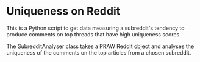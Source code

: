 # Uniqueness on Reddit

This is a Python script to get data measuring a subreddit's tendency to produce comments on top threads that have high uniqueness scores.

The SubredditAnalyser class takes a PRAW Reddit object and analyses the uniqueness of the comments on the top articles from a chosen subreddit.
